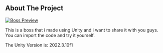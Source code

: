 ## About The Project

[![Boss Preview][boss-preview]](PreviewStuffs/boss.webp)

This is a boss that i made using Unity and i want to share it with you guys.
You can import the code and try it yourself.

The Unity Version is: 2022.3.10f1

[boss-preview]: PreviewStuffs/boss.webp
